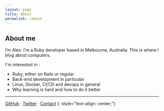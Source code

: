 ```yaml
---
layout: page
title: About 
permalink: /about
---
```


## About me

I’m Alex. I’m a Ruby developer based in Melbourne, Australia. This is where I blog about computers. 

I'm interested in :
  - Ruby, either on Rails or regular
  - Back-end development in particular
  - Linux, Docker, CI/CD and devops in general
  - Why learning is hard and how to do it better

---

[GitHub](https://github.com/lxmrc) &middot;
[Twitter](https://twitter.com/lxmrc) &middot;
<a href="mailto: {{ 'alex@lxmrc.com' | encode_email }}">Contact</a>
{: style="text-align: center;"}
